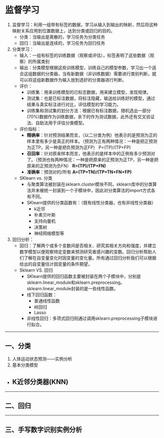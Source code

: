 # 监督学习
1. 监督学习：利用一组带有标签的数据，学习从输入到输出的映射，然后将这种映射关系应用到位置数据上，达到分类或回归的目的。
    - 分类：当输出是离散的，学习任务为分类任务
    - 回归：当输出是连续的，学习任务为回归任务
2. 分类学习：
    - 输入：一组有标签的训练数据（观察或评估），标签表明了这些数据（观察）的所属类别
    - 输出：分类模型根据这些训练模型，训练自己的模型参数，学习出一个适合这组数据的分类器，当有新数据（非训练数据）需要进行类别判断，就可以将这组新数据作为输入放到选好的分类器进行判断。
    - 评价：
        - 训练集：用来训练模型的已标志数据，用来建立模型，发现规律。
        - 测试集：也是已标注数据，将标注隐藏，输送给训练好的模型，通过结果与真实标注进行对比，评估模型的学习能力。
        - 训练集和测试集的划分方法：根据已有标注数据，随机选出一部分(70%)数据作为训练数据，余下的作为测试数据，此外还有交叉验证法、自助法用于评估分类模型。
    - 评价指标：
        - **精确率**：针对预测结果而言，（以二分类为例）他表示的是预测为正的样本里有多少是真正的样本。（预测为正有两种情况：一种是把正预测为正TP，另一种是把负预测为正FP）
        P=(TP)/(TP+FP)
        - **召回率**：针对原来样本而言，他表示的是样本中的正例有多少预测对了。（预测也有两种情况：一种是把原来的正预测为正TP，另一种是把原来的正预测为负FN）
        **R=(TP)/(TP+FN)**
        - **准确率**：预测对的/所有
        **A=(TP+TN)/(TP+TN+FN+FP)**
    - SKlearn vs. 分类
        - 与聚类算法被封装在sklearn.cluster模块不同，sklearn库中的分类算法并未被统一封装到一个子模块中，因此对分类算法的import方式各有不同。
        - SKlearn提供的分类函数有：（既有线性分类器，也有非线性分类器）
            - k近邻
            - 朴素贝叶斯
            - 支持向量机
            - 决策树
            - 神经网络模型等
3. 回归分析：
    - 回归：了解两个或多个变数间是否相关、研究其相关方向和强度，并建立数学模型以便观察特定变数来预测研究者感兴趣的变数。回归分析帮助人们了解在自变量变化时因变量的变化量。所有通过回归分析我们可以根据给出的自变量估计因变量的条件期望，
    - Sklearn VS. 回归
        - SKlearn提供的回归函数主要被封装在两个子模块中，分别是sklearn.linear_module和sklearn.preprocessing。sklearn.linear_module封装的是一些线性函数。
        - 线下回归函数：
            - 普通线性函数
            - 岭回归
            - Lasso
        - 非线性回归：多项式回归则通过调用sklearn.preprocessing子模块进行拟合。

---
## 一、分类
1. 人体运动状态预测——实例分析
2. 基本分类模型
- K近邻分类器(KNN)
    - 
---
## 二、回归
---
## 三、手写数字识别实例分析